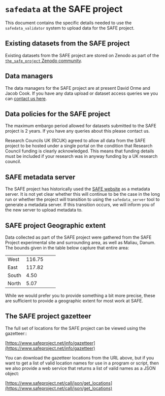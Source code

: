 # `safedata` at the SAFE project

This document contains the specific details needed to use the `safedata_validator`
system to upload data for the SAFE project.

## Existing datasets from the SAFE project

Existing datasets from the SAFE project are stored on Zenodo as part of the
[`the_safe_project` Zenodo community](https://zenodo.org/communities/safe/).

## Data managers

The data managers for the SAFE project are at present David Orme and Jacob Cook. If you
have any data upload or dataset access queries we you can [contact us
here](mailto:data@safeproject.net).

## Data policies for the SAFE project

The maximum embargo period allowed for datasets submitted to the SAFE project is 2
years. If you have any queries about this please contact us.

Research Councils UK (RCUK) agreed to allow all data from the SAFE project to be hosted
under a single portal on the condition that Research Council funding is clearly
acknowledged. This means that funding details must be included if your research was in
anyway funding by a UK research council.

## SAFE metadata server

The SAFE project has historically used the [SAFE website](https://safeproject.net) as a
metadata server. It is not yet clear whether this will continue to be the case in the
long run or whether the project will transition to using the `safedata_server` tool to
generate a metadata server. If this transition occurs, we will inform you of the new
server to upload metadata to.

## SAFE project Geographic extent

Data collected as part of the SAFE project were gathered from the SAFE Project
experimental site and surrounding area, as well as Maliau, Danum. The bounds given in the
table below capture that entire area:

|       |        |  |  |
|-------|--------|--|--|
| West  | 116.75 |  |  |
| East  | 117.82 |  |  |
| South | 4.50   |  |  |
| North | 5.07   |  |  |

While we would prefer you to provide something a bit more precise, these are sufficient
to provide a geographic extent for most work at SAFE.

## The SAFE project gazetteer

The full set of locations for the SAFE project can be viewed using the gazetteer::

[https://www.safeproject.net/info/gazetteer](https://www.safeproject.net/info/gazetteer)

You can download the gazetteer locations from the URL above, but if you want to get a
list of valid location names for use in a program or script, then we also provide a web
service that returns a list of valid names as a JSON object:

[https://www.safeproject.net/call/json/get_locations](https://www.safeproject.net/call/json/get_locations)
